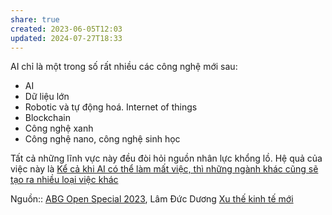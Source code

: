 ```yaml
---
share: true
created: 2023-06-05T12:03
updated: 2024-07-27T18:33
---
```

AI chỉ là một trong số rất nhiều các công nghệ mới sau:
- AI
- Dữ liệu lớn
- Robotic và tự động hoá. Internet of things
- Blockchain
- Công nghệ xanh
- Công nghệ nano, công nghệ sinh học

Tất cả những lĩnh vực này đều đòi hỏi nguồn nhân lực khổng lồ. Hệ quả của việc này là [Kể cả khi AI có thể làm mất việc, thì những ngành khác cũng sẽ tạo ra nhiều loại việc khác](./K%E1%BB%83%20c%E1%BA%A3%20khi%20AI%20c%C3%B3%20th%E1%BB%83%20l%C3%A0m%20m%E1%BA%A5t%20vi%E1%BB%87c,%20th%C3%AC%20nh%E1%BB%AFng%20ng%C3%A0nh%20kh%C3%A1c%20c%C5%A9ng%20s%E1%BA%BD%20t%E1%BA%A1o%20ra%20nhi%E1%BB%81u%20lo%E1%BA%A1i%20vi%E1%BB%87c%20kh%C3%A1c.md)

Nguồn:: [ABG Open Special 2023](ABG%20Open%20Special%202023.md), Lâm Đức Dương
[Xu thế kinh tế mới](./Xu%20th%E1%BA%BF%20kinh%20t%E1%BA%BF%20m%E1%BB%9Bi.md)
